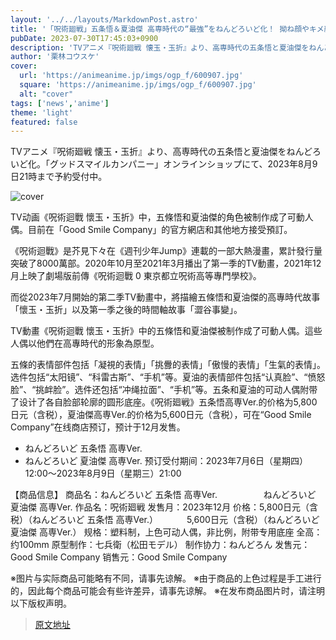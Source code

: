 ```yaml
---
layout: '../../layouts/MarkdownPost.astro'
title: '「呪術廻戦」五条悟＆夏油傑 高専時代の“最強”をねんどろいど化！ 拗ね顔やキメ顔ほか沖縄を楽しむオプションパーツも♪'
pubDate: 2023-07-30T17:45:03+0900
description: 'TVアニメ『呪術廻戦 懐玉・玉折』より、高専時代の五条悟と夏油傑をねんどろいど化。「グッドスマイルカンパニー」オンラインショップにて、2023年8月9日21時まで予約受付中。'
author: '栗林コウスケ'
cover:
  url: 'https://animeanime.jp/imgs/ogp_f/600907.jpg'
  square: 'https://animeanime.jp/imgs/ogp_f/600907.jpg'
  alt: "cover"
tags: ['news','anime']
theme: 'light'
featured: false
---
```


TVアニメ『呪術廻戦 懐玉・玉折』より、高専時代の五条悟と夏油傑をねんどろいど化。「グッドスマイルカンパニー」オンラインショップにて、2023年8月9日21時まで予約受付中。

![cover](https://animeanime.jp/imgs/ogp_f/600907.jpg)

TV动画《呪術迴戰 懷玉・玉折》中，五條悟和夏油傑的角色被制作成了可動人偶。目前在「Good Smile Company」的官方網店和其他地方接受預訂。

《呪術迴戰》是芥見下々在《週刊少年Jump》連載的一部大熱漫畫，累計發行量突破了8000萬部。2020年10月至2021年3月播出了第一季的TV動畫，2021年12月上映了劇場版前傳《呪術迴戰 0 東京都立呪術高等專門學校》。

而從2023年7月開始的第二季TV動畫中，將描繪五條悟和夏油傑的高專時代故事「懷玉・玉折」以及第一季之後的時間軸故事「澀谷事變」。

TV動畫《呪術迴戰 懷玉・玉折》中的五條悟和夏油傑被制作成了可動人偶。這些人偶以他們在高專時代的形象為原型。

五條的表情部件包括「凝視的表情」「挑釁的表情」「傲慢的表情」「生氣的表情」。
选件包括“太阳镜”、“科雷古斯”、“手机”等。夏油的表情部件包括“认真脸”、“愤怒脸”、“挑衅脸”。选件还包括“冲绳拉面”、“手机”等。五条和夏油的可动人偶附带了设计了各自脸部轮廓的圆形底座。《呪術廻戦》五条悟高専Ver.的价格为5,800日元（含税），夏油傑高専Ver.的价格为5,600日元（含税），可在“Good Smile Company”在线商店预订，预计于12月发售。

- ねんどろいど 五条悟 高専Ver.
- ねんどろいど 夏油傑 高専Ver.
预订受付期间：2023年7月6日（星期四）12:00～2023年8月9日（星期三）21:00

【商品信息】
商品名：ねんどろいど 五条悟 高専Ver.
　　　　　ねんどろいど 夏油傑 高専Ver.
作品名：呪術廻戦
发售月：2023年12月
价格：5,800日元（含税）（ねんどろいど 五条悟 高専Ver.）
　　　5,600日元（含税）（ねんどろいど 夏油傑 高専Ver.）
规格：塑料制，上色可动人偶，非比例，附带专用底座
全高：约100mm
原型制作：七兵衛（松田モデル）
制作协力：ねんどろん
发售元：Good Smile Company
销售元：Good Smile Company

※图片与实际商品可能略有不同，请事先谅解。
※由于商品的上色过程是手工进行的，因此每个商品可能会有些许差异，请事先谅解。
※在发布商品图片时，请注明以下版权声明。

>[原文地址](https://animeanime.jp/article/2023/07/30/78951.html)  